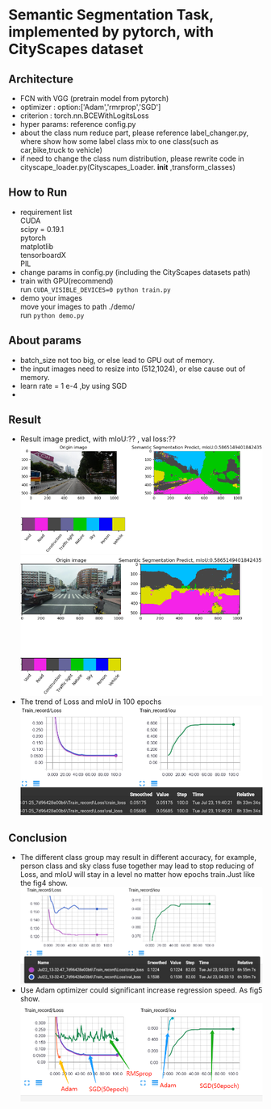 # Semantic Segmentation Task, implemented by pytorch, with CityScapes dataset
## Architecture
* FCN with VGG (pretrain model from pytorch)
* optimizer : option:['Adam','rmrprop','SGD']
* criterion : torch.nn.BCEWithLogitsLoss
* hyper params: reference config.py
* about the class num reduce part, please reference label_changer.py, where show how some label class mix to one class(such as car,bike,truck to vehicle)
* if need to change the class num distribution, please rewrite code in cityscape_loader.py(Cityscapes_Loader. __init__ ,transform_classes)
## How to Run
* requirement list   
 CUDA    
 scipy = 0.19.1    
 pytorch  
 matplotlib  
 tensorboardX  
 PIL  
* change params in config.py (including the CityScapes datasets path)
* train with GPU(recommend)  
run `CUDA_VISIBLE_DEVICES=0 python train.py`
* demo your images   
move your images to path ./demo/   
run `python demo.py`  
## About params
* batch_size not too big, or else lead to GPU out of memory.
* the input images need to resize into (512,1024), or else cause out of memory.
* learn rate = 1 e-4 ,by using SGD
* 
## Result
* Result image predict, with mIoU:?? , val loss:??  
![score1.png](https://github.com/hikaruzzz/instance-semantic-segmentation-pytorch/blob/master/score/score1.png)  
![score2.png](https://github.com/hikaruzzz/instance-semantic-segmentation-pytorch/blob/master/score/score2.png)
* The trend of Loss and mIoU in 100 epochs  
![loss1.png](https://github.com/hikaruzzz/instance-semantic-segmentation-pytorch/blob/master/score/loss1.png)
## Conclusion
* The different class group may result in different accuracy, for example, person class and sky class fuse together may lead to stop reducing of Loss, and mIoU will stay in a level no matter how epochs train.Just like the fig4 show.  
![stoploss1.png](https://github.com/hikaruzzz/instance-semantic-segmentation-pytorch/blob/master/score/stoploss1.png)
* Use Adam optimizer could significant increase regression speed. As fig5 show.
![adamoptimizer1.png](https://github.com/hikaruzzz/instance-semantic-segmentation-pytorch/blob/master/score/adamoptimizer1.png)


